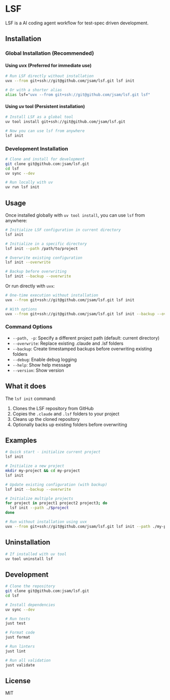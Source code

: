 # LSF

LSF is a AI coding agent workflow for test-spec driven development.

## Installation

### Global Installation (Recommended)

#### Using uvx (Preferred for immediate use)

```bash
# Run LSF directly without installation
uvx --from git+ssh://git@github.com/jsam/lsf.git lsf init

# Or with a shorter alias
alias lsf="uvx --from git+ssh://git@github.com/jsam/lsf.git lsf"
```

#### Using uv tool (Persistent installation)

```bash
# Install LSF as a global tool
uv tool install git+ssh://git@github.com/jsam/lsf.git

# Now you can use lsf from anywhere
lsf init
```

### Development Installation

```bash
# Clone and install for development
git clone git@github.com:jsam/lsf.git
cd lsf
uv sync --dev

# Run locally with uv
uv run lsf init
```

## Usage

Once installed globally with `uv tool install`, you can use `lsf` from anywhere:

```bash
# Initialize LSF configuration in current directory
lsf init

# Initialize in a specific directory
lsf init --path /path/to/project

# Overwrite existing configuration
lsf init --overwrite

# Backup before overwriting
lsf init --backup --overwrite
```

Or run directly with `uvx`:

```bash
# One-time execution without installation
uvx --from git+ssh://git@github.com/jsam/lsf.git lsf init

# With options
uvx --from git+ssh://git@github.com/jsam/lsf.git lsf init --backup --overwrite
```

### Command Options

- `--path, -p`: Specify a different project path (default: current directory)
- `--overwrite`: Replace existing .claude and .lsf folders
- `--backup`: Create timestamped backups before overwriting existing folders
- `--debug`: Enable debug logging
- `--help`: Show help message
- `--version`: Show version

## What it does

The `lsf init` command:

1. Clones the LSF repository from GitHub
2. Copies the `.claude` and `.lsf` folders to your project
3. Cleans up the cloned repository
4. Optionally backs up existing folders before overwriting

## Examples

```bash
# Quick start - initialize current project
lsf init

# Initialize a new project
mkdir my-project && cd my-project
lsf init

# Update existing configuration (with backup)
lsf init --backup --overwrite

# Initialize multiple projects
for project in project1 project2 project3; do
  lsf init --path ./$project
done

# Run without installation using uvx
uvx --from git+ssh://git@github.com/jsam/lsf.git lsf init --path ./my-project
```

## Uninstallation

```bash
# If installed with uv tool
uv tool uninstall lsf
```

## Development

```bash
# Clone the repository
git clone git@github.com:jsam/lsf.git
cd lsf

# Install dependencies
uv sync --dev

# Run tests
just test

# Format code
just format

# Run linters
just lint

# Run all validation
just validate
```

## License

MIT